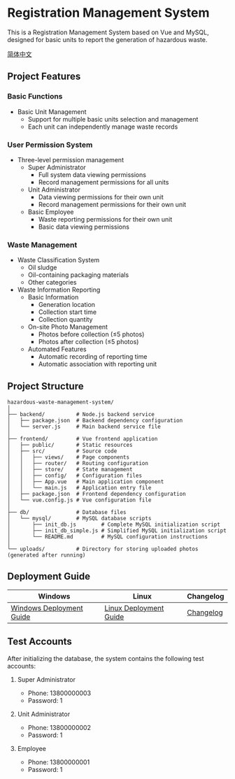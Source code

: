 # Registration Management System

This is a Registration Management System based on Vue and MySQL, designed for basic units to report the generation of hazardous waste.

[简体中文](README_CN.md#dev)
## Project Features

### Basic Functions
- Basic Unit Management
  - Support for multiple basic units selection and management
  - Each unit can independently manage waste records

### User Permission System
- Three-level permission management
  - Super Administrator
    - Full system data viewing permissions
    - Record management permissions for all units
  - Unit Administrator
    - Data viewing permissions for their own unit
    - Record management permissions for their own unit
  - Basic Employee
    - Waste reporting permissions for their own unit
    - Basic data viewing permissions

### Waste Management
- Waste Classification System
  - Oil sludge
  - Oil-containing packaging materials
  - Other categories
- Waste Information Reporting
  - Basic Information
    - Generation location
    - Collection start time
    - Collection quantity
  - On-site Photo Management
    - Photos before collection (≤5 photos)
    - Photos after collection (≤5 photos)
  - Automated Features
    - Automatic recording of reporting time
    - Automatic association with reporting unit

## Project Structure

```
hazardous-waste-management-system/
│
├── backend/          # Node.js backend service
│   ├── package.json  # Backend dependency configuration
│   └── server.js     # Main backend service file
│
├── frontend/         # Vue frontend application
│   ├── public/       # Static resources
│   ├── src/          # Source code
│   │   ├── views/    # Page components
│   │   ├── router/   # Routing configuration
│   │   ├── store/    # State management
│   │   ├── config/   # Configuration files
│   │   ├── App.vue   # Main application component
│   │   └── main.js   # Application entry file
│   ├── package.json  # Frontend dependency configuration
│   └── vue.config.js # Vue configuration file
│
├── db/               # Database files
│   └── mysql/        # MySQL database scripts
│       ├── init_db.js        # Complete MySQL initialization script
│       ├── init_db_simple.js # Simplified MySQL initialization script
│       └── README.md         # MySQL configuration instructions
│
└── uploads/          # Directory for storing uploaded photos (generated after running)
```

## Deployment Guide

| Windows | Linux | Changelog |
|------|------|----------|
|[Windows Deployment Guide](DEPLOYMENT.md#dev) | [Linux Deployment Guide](DEPLOYMENT.md#prod) | [Changelog](Changelog.md) |

## Test Accounts

After initializing the database, the system contains the following test accounts:

1. Super Administrator
   - Phone: 13800000003
   - Password: 1

2. Unit Administrator
   - Phone: 13800000002
   - Password: 1

3. Employee
   - Phone: 13800000001
   - Password: 1